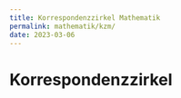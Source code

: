 ```yaml
---
title: Korrespondenzzirkel Mathematik
permalink: mathematik/kzm/
date: 2023-03-06
---
```


# Korrespondenzzirkel
